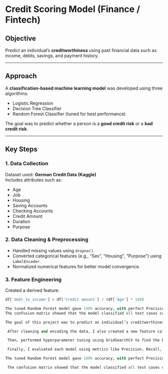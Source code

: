 #  Credit Scoring Model (Finance / Fintech)

## Objective
Predict an individual’s **creditworthiness** using past financial data such as income, debts, savings, and payment history.

---

##  Approach
A **classification-based machine learning model** was developed using three algorithms:
- Logistic Regression  
- Decision Tree Classifier  
- Random Forest Classifier (tuned for best performance)

The goal was to predict whether a person is a **good credit risk** or a **bad credit risk**.

---

##  Key Steps

### 1. Data Collection
Dataset used: **German Credit Data (Kaggle)**  
Includes attributes such as:
- Age  
- Job  
- Housing  
- Saving Accounts  
- Checking Accounts  
- Credit Amount  
- Duration  
- Purpose  

### 2. Data Cleaning & Preprocessing
- Handled missing values using `dropna()`.  
- Converted categorical features (e.g., “Sex”, “Housing”, “Purpose”) using `LabelEncoder`.  
- Normalized numerical features for better model convergence.

### 3. Feature Engineering
Created a derived feature:
```python
df['debt_to_income'] = df['Credit amount'] / (df['Age'] * 100)

The tuned Random Forest model gave 100% accuracy, with perfect Precision, Recall, F1-Score, and ROC-AUC of 1.0.
The confusion matrix showed that the model classified all test cases correctly — a great result for a credit-risk classification task.

The goal of this project was to predict an individual’s creditworthiness using their past financial data. Used the German Credit dataset from Kaggle, which includes details like age, job type, housing, savings, checking accounts, loan amount, and purpose of credit.

 After cleaning and encoding the data, I also created a new feature called debt-to-income ratio to make the prediction more meaningful. Trained three classification models — Logistic Regression, Decision Tree, and Random Forest.

 Then, performed hyperparameter tuning using GridSearchCV to find the best combination for the Random Forest model.

 Finally, I evaluated each model using metrics like Precision, Recall, F1-Score, and ROC-AUC.

The tuned Random Forest model gave 100% accuracy, with perfect Precision, Recall, F1-Score, and ROC-AUC of 1.0.

 The confusion matrix showed that the model classified all test cases correctly — a great result for a credit-risk classification task.




